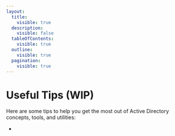 ```yaml
---
layout:
  title:
    visible: true
  description:
    visible: false
  tableOfContents:
    visible: true
  outline:
    visible: true
  pagination:
    visible: true
---
```


# Useful Tips (WIP)

Here are some tips to help you get the most out of  Active Directory concepts, tools, and utilities:

*
